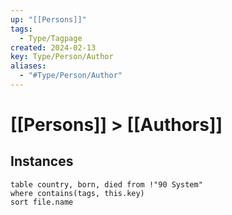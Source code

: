 ```yaml
---
up: "[[Persons]]"
tags:
  - Type/Tagpage
created: 2024-02-13
key: Type/Person/Author
aliases:
  - "#Type/Person/Author"
---
```

# [[Persons]] > [[Authors]]
## Instances
```dataview
table country, born, died from !"90 System"
where contains(tags, this.key)
sort file.name
```
